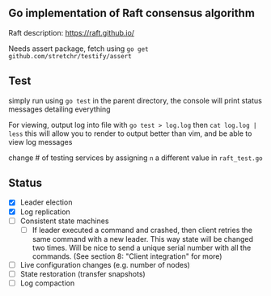 ## Go implementation of Raft consensus algorithm

Raft description: https://raft.github.io/

Needs assert package, fetch using `go get github.com/stretchr/testify/assert`


## Test

simply run using `go test` in the parent directory, the console will print status messages detailing everything

For viewing, output log into file with `go test > log.log` then `cat log.log | less` this will allow you to render to output better than vim, and be able to view log messages

change # of testing services by assigning `n` a different value in `raft_test.go`

## Status
* [x] Leader election
* [x] Log replication
* [ ] Consistent state machines
    * [ ] If leader executed a command and crashed, then client retries the same
      command with a new leader. This way state will be changed two times.
      Will be nice to send a unique serial number with all the commands.
      (See section 8: "Client integration" for more)
* [ ] Live configuration changes (e.g. number of nodes)
* [ ] State restoration (transfer snapshots)
* [ ] Log compaction
